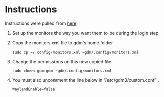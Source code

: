 # Instructions

Instructions were pulled from [here](https://albertomatus.com/changing-login-display-in-ubuntu-20-04/).

1) Set up the monitors the way you want them to be during the login step

1) Copy the monitors.xml file to gdm's home folder
    ```shell
    sudo cp ~/.config/monitors.xml ~gdm/.config/monitors.xml

    ```
    
1) Change the permissions on this new copied file.
    ```shell
    sudo chown gdm:gdm ~gdm/.config/monitors.xml
    ```
    
1) You must also uncomment the line below in “/etc/gdm3/custom.conf” .

    ```shell
    WaylandEnable=false
    ```
